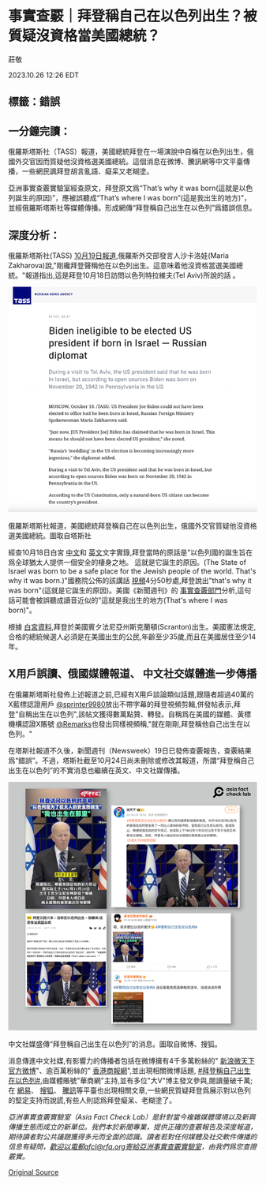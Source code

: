 # 事實查覈｜拜登稱自己在以色列出生？被質疑沒資格當美國總統？

莊敬

2023.10.26 12:26 EDT

## 標籤：錯誤

## 一分鐘完讀：

俄羅斯塔斯社（TASS）報道，美國總統拜登在一場演說中自稱在以色列出生，俄國外交官因而質疑他沒資格選美國總統。這個消息在微博、騰訊網等中文平臺傳播，一些網民諷拜登胡言亂語、癡呆又老糊塗。

亞洲事實查覈實驗室經查原文，拜登原文爲“That’s why it was born(這就是以色列誕生的原因)”，應被誤聽成“That’s where I was born”(這是我出生的地方)”，並經俄羅斯塔斯社等媒體傳播。形成網傳“拜登稱自己出生在以色列”爲錯誤信息。

## 深度分析：

俄羅斯塔斯社(TASS) [10月19日報道](https://tass.com/politics/1693189),俄羅斯外交部發言人沙卡洛娃(Maria Zakharova)說,"剛纔拜登聲稱他在以色列出生。這意味着他沒資格當選美國總統。"報道指出,這是拜登10月18日訪問以色列特拉維夫(Tel Aviv)所說的話 。

![俄羅斯塔斯社報道，美國總統拜登稱自己在以色列出生，俄國外交官質疑他沒資格選美國總統。圖取自塔斯社](images/AAMMO6FC2KTJ5C4ADW36LLADBY.png)

俄羅斯塔斯社報道，美國總統拜登稱自己在以色列出生，俄國外交官質疑他沒資格選美國總統。圖取自塔斯社

經查10月18日白宮 [中文](https://www.state.gov/translations/chinese/remarks-by-president-biden-on-the-october-7th-terrorist-attacks-and-the-resilience-of-the-state-of-israel-and-its-people-tel-aviv-israel-zh/)和 [英文](https://www.whitehouse.gov/briefing-room/speeches-remarks/2023/10/18/remarks-by-president-biden-on-the-october-7th-terrorist-attacks-and-the-resilience-of-the-state-of-israel-and-its-people-tel-aviv-israel/)文字實錄,拜登當時的原話是"以色列國的誕生旨在爲全球猶太人提供一個安全的棲身之地。 這就是它誕生的原因。(The State of Israel was born to be a safe place for the Jewish people of the world. That's why it was born.)"國務院公佈的該講話 [視頻](https://www.youtube.com/watch?v=BEX_vUkKLMo)4分50秒處,拜登說出"that's why it was born"(這就是它誕生的原因)。美國《新聞週刊》的 [事實查覈部門](https://www.newsweek.com/joe-biden-born-israel-speech-russia-hamas-fact-check-1836098)分析,這句話可能會被誤聽成讀音近似的"這就是我出生的地方(That's where I was born)"。

根據 [白宮資料](https://www.whitehouse.gov/administration/president-biden/),拜登於美國賓夕法尼亞州斯克蘭頓(Scranton)出生。美國憲法規定,合格的總統候選人必須是在美國出生的公民,年齡至少35歲,而且在美國居住至少14年。

## X用戶誤讀、俄國媒體報道、 中文社交媒體進一步傳播

在俄羅斯塔斯社發佈上述報道之前,已經有X用戶談論類似話題,跟隨者超過40萬的X藍標認證用戶 [@sprinter9980](https://twitter.com/Sprinter99800/status/1714668537036308668)放出不帶字幕的拜登視頻剪輯,併發帖表示,拜登"自稱出生在以色列",該帖文獲得數萬點贊、轉發。自稱爲在美國的媒體、黃標機構認證X賬號 [@Remarks](https://twitter.com/Remarks/status/1714677350820991446?s=20)也發出同樣視頻稱,"就在剛剛,拜登稱他自己出生在以色列。"

在塔斯社報道不久後，新聞週刊（Newsweek）19日已發佈查覈報告，查覈結果爲“錯誤”。不過，塔斯社截至10月24日尚未刪除或修改其報道，所謂“拜登稱自己出生在以色列”的不實消息也繼續在英文、中文社媒傳播。

![中文社媒盛傳“拜登稱自己出生在以色列”的消息。圖取自微博、搜狐。](images/265ECPRYQ4FNVNBN6XOZXW7HAI.png)

中文社媒盛傳“拜登稱自己出生在以色列”的消息。圖取自微博、搜狐。

消息傳進中文社媒,有影響力的傳播者包括在微博擁有4千多萬粉絲的" [新浪微天下官方微博](https://weibo.com/tv/show/1034:4958959778332741?from=old_pc_videoshow&mark_id=999_reallog_mark_ad%3A999%7CWeiboADNatural)"、逾百萬粉絲的" [香港商報網](https://weibo.com/1847123567/NoKkacPcZ?from=page_1002061847123567_profile&wvr=6&mod=weibotime)",並出現相關微博話題, [#拜登稱自己出生在以色列#](https://m.s.weibo.com/vtopic/detail_new?click_from=searchpc&q=%23%E6%8B%9C%E7%99%BB%E7%A7%B0%E8%87%AA%E5%B7%B1%E5%87%BA%E7%94%9F%E5%9C%A8%E4%BB%A5%E8%89%B2%E5%88%97%23),由媒體賬號"華商網"主持,並有多位"大V"博主發文參與,閱讀量破千萬;在 [網易](https://www.163.com/dy/article/IHHH2GSH05565ANQ.html)、 [搜狐](https://www.sohu.com/a/729591165_121450296)、 [騰訊](https://new.qq.com/rain/a/20231019A008SP00)等平臺也出現相關文章,一些網民質疑拜登爲展示對以色列的堅定支持而說謊,有些人則認爲拜登癡呆、老糊塗了。

*亞洲事實查覈實驗室（Asia Fact Check Lab）是針對當今複雜媒體環境以及新興傳播生態而成立的新單位。我們本於新聞專業，提供正確的查覈報告及深度報道，期待讀者對公共議題獲得多元而全面的認識。讀者若對任何媒體及社交軟件傳播的信息有疑問，歡迎以電郵afcl@rfa.org寄給亞洲事實查覈實驗室，由我們爲您查證覈實。*



[Original Source](https://www.rfa.org/mandarin/shishi-hecha/hc-10262023122240.html)